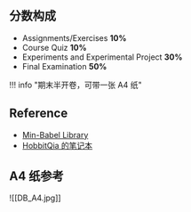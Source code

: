 
## 分数构成

- Assignments/Exercises **10%**
- Course Quiz **10%**
- Experiments and Experimental Project **30%**
- Final Examination **50%**

!!! info "期末半开卷，可带一张 A4 纸"

## Reference

- [Min-Babel Library](https://ruoxining.github.io/notebook/docs/1-cs/database/)
- [HobbitQia 的笔记本](https://note.hobbitqia.cc/DB/)

## A4 纸参考

![[DB_A4.jpg]]
